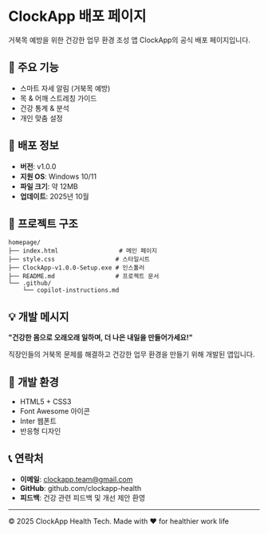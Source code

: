 # ClockApp 배포 페이지

거북목 예방을 위한 건강한 업무 환경 조성 앱 ClockApp의 공식 배포 페이지입니다.

## 🏥 주요 기능
- 스마트 자세 알림 (거북목 예방)
- 목 & 어깨 스트레칭 가이드
- 건강 통계 & 분석
- 개인 맞춤 설정

## 🚀 배포 정보
- **버전**: v1.0.0
- **지원 OS**: Windows 10/11
- **파일 크기**: 약 12MB
- **업데이트**: 2025년 10월

## 📁 프로젝트 구조
```
homepage/
├── index.html                 # 메인 페이지
├── style.css                 # 스타일시트
├── ClockApp-v1.0.0-Setup.exe # 인스톨러
├── README.md                 # 프로젝트 문서
└── .github/
    └── copilot-instructions.md
```

## 💡 개발 메시지
**"건강한 몸으로 오래오래 일하며, 더 나은 내일을 만들어가세요!"**

직장인들의 거북목 문제를 해결하고 건강한 업무 환경을 만들기 위해 개발된 앱입니다.

## 🔧 개발 환경
- HTML5 + CSS3
- Font Awesome 아이콘
- Inter 웹폰트
- 반응형 디자인

## 📞 연락처
- **이메일**: clockapp.team@gmail.com
- **GitHub**: github.com/clockapp-health
- **피드백**: 건강 관련 피드백 및 개선 제안 환영

---
© 2025 ClockApp Health Tech. Made with ❤️ for healthier work life
